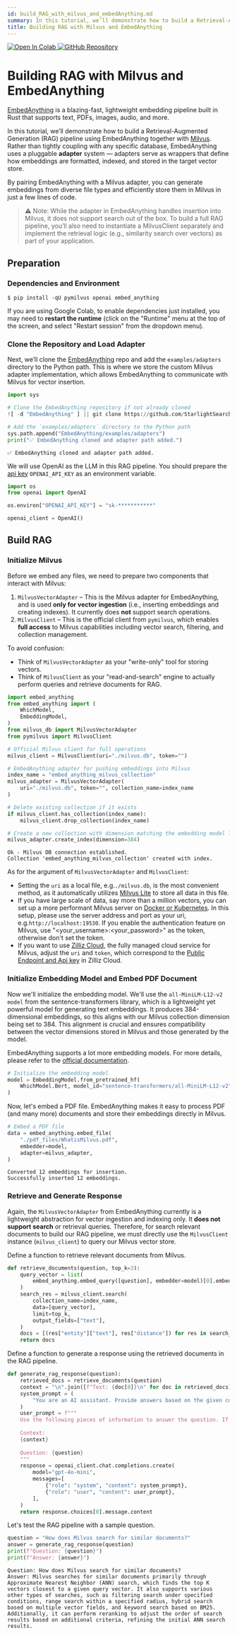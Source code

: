 ```yaml
---
id: build_RAG_with_milvus_and_embedAnything.md
summary: In this tutorial, we’ll demonstrate how to build a Retrieval-Augmented Generation (RAG) pipeline using EmbedAnything together with Milvus. Rather than tightly coupling with any specific database, EmbedAnything uses a pluggable adapter system, adapters serve as wrappers that define how embeddings are formatted, indexed, and stored in the target vector store.
title: Building RAG with Milvus and EmbedAnything
---
```


<a href="https://colab.research.google.com/github/milvus-io/bootcamp/blob/master/integration/rag_with_milvus_and_embedAnything.ipynb" target="_parent">
    <img src="https://colab.research.google.com/assets/colab-badge.svg" alt="Open In Colab"/>
</a>
<a href="https://github.com/milvus-io/bootcamp/blob/master/integration/rag_with_milvus_and_embedAnything.ipynb" target="_blank">
    <img src="https://img.shields.io/badge/View%20on%20GitHub-555555?style=flat&logo=github&logoColor=white" alt="GitHub Repository"/>
</a>

# Building RAG with Milvus and EmbedAnything

[EmbedAnything](https://github.com/StarlightSearch/EmbedAnything) is a blazing-fast, lightweight embedding pipeline built in Rust that supports text, PDFs, images, audio, and more.

In this tutorial, we’ll demonstrate how to build a Retrieval-Augmented Generation (RAG) pipeline using EmbedAnything together with [Milvus](https://milvus.io). Rather than tightly coupling with any specific database, EmbedAnything uses a pluggable **adapter** system — adapters serve as wrappers that define how embeddings are formatted, indexed, and stored in the target vector store.

By pairing EmbedAnything with a Milvus adapter, you can generate embeddings from diverse file types and efficiently store them in Milvus in just a few lines of code.

> ⚠️ Note: While the adapter in EmbedAnything handles insertion into Milvus, it does not support search out of the box. To build a full RAG pipeline, you’ll also need to instantiate a MilvusClient separately and implement the retrieval logic (e.g., similarity search over vectors) as part of your application.

## Preparation
### Dependencies and Environment


```shell
$ pip install -qU pymilvus openai embed_anything
```

<div class="alert note">

If you are using Google Colab, to enable dependencies just installed, you may need to **restart the runtime** (click on the "Runtime" menu at the top of the screen, and select "Restart session" from the dropdown menu).

</div>

### Clone the Repository and Load Adapter

Next, we’ll clone the [EmbedAnything](https://github.com/StarlightSearch/EmbedAnything) repo and add the `examples/adapters` directory to the Python path. This is where we store the custom Milvus adapter implementation, which allows EmbedAnything to communicate with Milvus for vector insertion.


```python
import sys

# Clone the EmbedAnything repository if not already cloned
![ -d "EmbedAnything" ] || git clone https://github.com/StarlightSearch/EmbedAnything.git

# Add the `examples/adapters` directory to the Python path
sys.path.append("EmbedAnything/examples/adapters")
print("✅ EmbedAnything cloned and adapter path added.")
```

    ✅ EmbedAnything cloned and adapter path added.


We will use OpenAI as the LLM in this RAG pipeline. You should prepare the [api key](https://platform.openai.com/docs/quickstart) `OPENAI_API_KEY` as an environment variable. 


```python
import os
from openai import OpenAI

os.environ["OPENAI_API_KEY"] = "sk-***********"

openai_client = OpenAI()
```

## Build RAG
### Initialize Milvus 

Before we embed any files, we need to prepare two components that interact with Milvus:

1. `MilvusVectorAdapter` – This is the Milvus adapter for EmbedAnything, and is used **only for vector ingestion** (i.e., inserting embeddings and creating indexes). It currently does **not** support search operations.
2. `MilvusClient` – This is the official client from `pymilvus`, which enables **full access** to Milvus capabilities including vector search, filtering, and collection management.

To avoid confusion:
- Think of `MilvusVectorAdapter` as your "write-only" tool for storing vectors.
- Think of `MilvusClient` as your "read-and-search" engine to actually perform queries and retrieve documents for RAG.


```python
import embed_anything
from embed_anything import (
    WhichModel,
    EmbeddingModel,
)
from milvus_db import MilvusVectorAdapter
from pymilvus import MilvusClient

# Official Milvus client for full operations
milvus_client = MilvusClient(uri="./milvus.db", token="")

# EmbedAnything adapter for pushing embeddings into Milvus
index_name = "embed_anything_milvus_collection"
milvus_adapter = MilvusVectorAdapter(
    uri="./milvus.db", token="", collection_name=index_name
)

# Delete existing collection if it exists
if milvus_client.has_collection(index_name):
    milvus_client.drop_collection(index_name)

# Create a new collection with dimension matching the embedding model later used
milvus_adapter.create_index(dimension=384)
```

    Ok - Milvus DB connection established.
    Collection 'embed_anything_milvus_collection' created with index.

<div class="alert note">

As for the argument of `MilvusVectorAdapter` and `MilvusClient`:
- Setting the `uri` as a local file, e.g.`./milvus.db`, is the most convenient method, as it automatically utilizes [Milvus Lite](https://milvus.io/docs/milvus_lite.md) to store all data in this file.
- If you have large scale of data, say more than a million vectors, you can set up a more performant Milvus server on [Docker or Kubernetes](https://milvus.io/docs/quickstart.md). In this setup, please use the server address and port as your uri, e.g.`http://localhost:19530`. If you enable the authentication feature on Milvus, use "<your_username>:<your_password>" as the token, otherwise don't set the token.
- If you want to use [Zilliz Cloud](https://zilliz.com/cloud), the fully managed cloud service for Milvus, adjust the `uri` and `token`, which correspond to the [Public Endpoint and Api key](https://docs.zilliz.com/docs/on-zilliz-cloud-console#free-cluster-details) in Zilliz Cloud.

</div>

### Initialize Embedding Model and Embed PDF Document

Now we'll initialize the embedding model. We'll use the `all-MiniLM-L12-v2 model` from the sentence-transformers library, which is a lightweight yet powerful model for generating text embeddings. It produces 384-dimensional embeddings, so this aligns with our Milvus collection dimension being set to 384. This alignment is crucial and ensures compatibility between the vector dimensions stored in Milvus and those generated by the model.

EmbedAnything supports a lot more embedding models. For more details, please refer to the [official documentation](https://github.com/StarlightSearch/EmbedAnything).


```python
# Initialize the embedding model
model = EmbeddingModel.from_pretrained_hf(
    WhichModel.Bert, model_id="sentence-transformers/all-MiniLM-L12-v2"
)
```

Now, let's embed a PDF file. EmbedAnything makes it easy to process PDF (and many more) documents and store their embeddings directly in Milvus.


```python
# Embed a PDF file
data = embed_anything.embed_file(
    "./pdf_files/WhatisMilvus.pdf",
    embedder=model,
    adapter=milvus_adapter,
)
```

    Converted 12 embeddings for insertion.
    Successfully inserted 12 embeddings.


### Retrieve and Generate Response

Again, the `MilvusVectorAdapter` from EmbedAnything currently is a lightweight abstraction for vector ingestion and indexing only. It **does not support search** or retrieval queries. Therefore, for search relevant documents to build our RAG pipeline, we must directly use the `MilvusClient` instance (`milvus_client`) to query our Milvus vector store.

Define a function to retrieve relevant documents from Milvus.


```python
def retrieve_documents(question, top_k=3):
    query_vector = list(
        embed_anything.embed_query([question], embedder=model)[0].embedding
    )
    search_res = milvus_client.search(
        collection_name=index_name,
        data=[query_vector],
        limit=top_k,
        output_fields=["text"],
    )
    docs = [(res["entity"]["text"], res["distance"]) for res in search_res[0]]
    return docs
```

Define a function to generate a response using the retrieved documents in the RAG pipeline.


```python
def generate_rag_response(question):
    retrieved_docs = retrieve_documents(question)
    context = "\n".join([f"Text: {doc[0]}\n" for doc in retrieved_docs])
    system_prompt = (
        "You are an AI assistant. Provide answers based on the given context."
    )
    user_prompt = f"""
    Use the following pieces of information to answer the question. If the information is not in the context, say you don't know.
    
    Context:
    {context}
    
    Question: {question}
    """
    response = openai_client.chat.completions.create(
        model="gpt-4o-mini",
        messages=[
            {"role": "system", "content": system_prompt},
            {"role": "user", "content": user_prompt},
        ],
    )
    return response.choices[0].message.content
```

Let's test the RAG pipeline with a sample question.


```python
question = "How does Milvus search for similar documents?"
answer = generate_rag_response(question)
print(f"Question: {question}")
print(f"Answer: {answer}")
```

    Question: How does Milvus search for similar documents?
    Answer: Milvus searches for similar documents primarily through Approximate Nearest Neighbor (ANN) search, which finds the top K vectors closest to a given query vector. It also supports various other types of searches, such as filtering search under specified conditions, range search within a specified radius, hybrid search based on multiple vector fields, and keyword search based on BM25. Additionally, it can perform reranking to adjust the order of search results based on additional criteria, refining the initial ANN search results.

